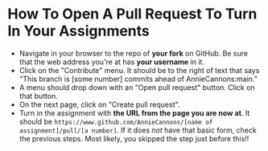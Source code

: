 # How To Open A Pull Request To Turn In Your Assignments

- Navigate in your browser to the repo of **your fork** on GitHub. Be sure that the web address you're at has **your username** in it.
- Click on the "Contribute" menu. It should be to the right of text that says "This branch is [some number] commits ahead of AnnieCannons:main."
- A menu should drop down with an "Open pull request" button. Click on that button.
- On the next page, click on "Create pull request".
- Turn in the assignment with **the URL from the page you are now at**. It should be `https://www.github.com/AnnieCannons/[name of assignment]/pull/[a number]`. If it does _not_ have that basic form, check the previous steps. Most likely, you skipped the step just before this!!

